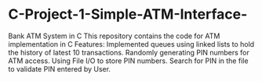 # C-Project-1-Simple-ATM-Interface-
Bank ATM System in C This repository contains the code for ATM implementation in C  Features: Implemented queues using linked lists to hold the history of latest 10 transactions. Randomly generating PIN numbers for ATM access. Using File I/O to store PIN numbers. Search for PIN in the file to validate PIN entered by User.
